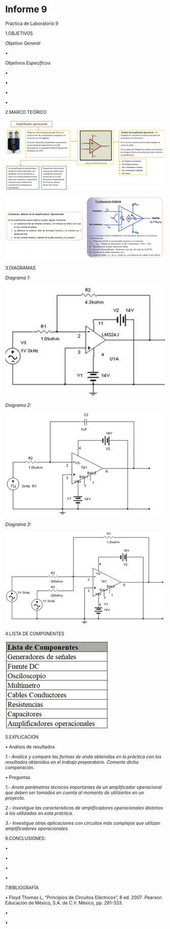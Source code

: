 # Informe 9

Práctica de Laboratorio 9

1.OBJETIVOS

_Objetivo General_

• 


_Objetivos Específicos_

•  

• 

• 

• 

2.MARCO TEÓRICO

![](img/marco1.jpg)

![](img/marco2.jpg)

3.DIAGRAMAS

_Diagrama 1:_

![](img/diagrama1.jpg)

_Diagrama 2:_

![](img/diagrama2.jpg)

_Diagrama 3:_

![](img/diagrama3.jpg)


4.LISTA DE COMPONENTES

![](img/componentes.jpg)

5.EXPLICACIÓN 

•	Análisis de resultados

_1.- Analice y compare las formas de onda obtenidas en la práctica con los resultados obtenidos en el trabajo preparatorio. Comente dicha comparación._

•	Preguntas

_1.- Anote parámetros técnicos importantes de un amplificador operacional que deben ser tomados en cuenta al momento de utilizarlos en un proyecto._

_2.- Investigue las características de amplificadores operacionales distintos a los utilizados en esta práctica._

_3.- Investigue otras aplicaciones con circuitos más complejos que utilizan amplificadores operacionales._


6.CONCLUSIONES:

•	

• 

• 

• 
 
7.BIBLIOGRAFÍA

• Floyd Thomas L, “Principios de Circuitos Eléctricos”, 8 ed. 2007 .Pearson Educación de México, S.A. de C.V. México, pp. 281-333.

• 

•

